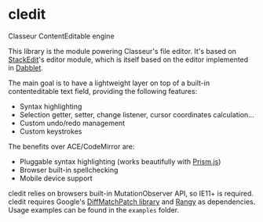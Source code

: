 # cledit
Classeur ContentEditable engine

This library is the module powering Classeur's file editor. It's based on [StackEdit](https://stackedit.io)'s editor module, which is itself based on the editor implemented in [Dabblet](http://dabblet.com/).

The main goal is to have a lightweight layer on top of a built-in contenteditable text field, providing the following features:

- Syntax highlighting
- Selection getter, setter, change listener, cursor coordinates calculation...
- Custom undo/redo management
- Custom keystrokes

The benefits over ACE/CodeMirror are:

- Pluggable syntax highlighting (works beautifully with [Prism.js](http://prismjs.com/))
- Browser built-in spellchecking
- Mobile device support

cledit relies on browsers built-in MutationObserver API, so IE11+ is required.  
cledit requires Google's [DiffMatchPatch library](https://code.google.com/p/google-diff-match-patch/) and [Rangy](https://github.com/timdown/rangy) as dependencies.  
Usage examples can be found in the `examples` folder.
